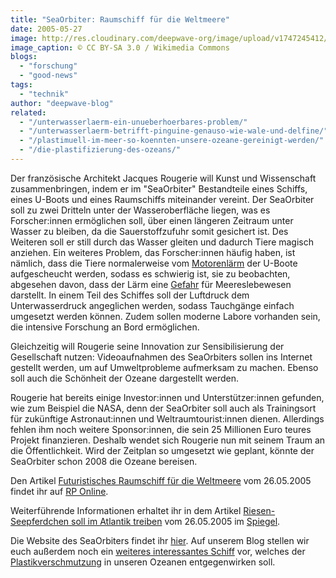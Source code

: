 ```yaml
---
title: "SeaOrbiter: Raumschiff für die Weltmeere"
date: 2005-05-27
image: http://res.cloudinary.com/deepwave-org/image/upload/v1747245412/deepwave.org/SeaOrbiter_model-scaled.jpg
image_caption: © CC BY-SA 3.0 / Wikimedia Commons
blogs: 
  - "forschung"
  - "good-news"
tags: 
  - "technik"
author: "deepwave-blog"
related: 
  - "/unterwasserlaerm-ein-unueberhoerbares-problem/"
  - "/unterwasserlaerm-betrifft-pinguine-genauso-wie-wale-und-delfine/"
  - "/plastimuell-im-meer-so-koennten-unsere-ozeane-gereinigt-werden/"
  - "/die-plastifizierung-des-ozeans/"
---
```


Der französische Architekt Jacques Rougerie will Kunst und Wissenschaft zusammenbringen, indem er im "SeaOrbiter" Bestandteile eines Schiffs, eines U-Boots und eines Raumschiffs miteinander vereint. Der SeaOrbiter soll zu zwei Dritteln unter der Wasseroberfläche liegen, was es Forscher:innen ermöglichen soll, über einen längeren Zeitraum unter Wasser zu bleiben, da die Sauerstoffzufuhr somit gesichert ist. Des Weiteren soll er still durch das Wasser gleiten und dadurch Tiere magisch anziehen. Ein weiteres Problem, das Forscher:innen häufig haben, ist nämlich, dass die Tiere normalerweise vom [Motorenlärm](https://www.deepwave.org/unterwasserlaerm-ein-unueberhoerbares-problem/) der U-Boote aufgescheucht werden, sodass es schwierig ist, sie zu beobachten, abgesehen davon, dass der Lärm eine [Gefahr](https://www.deepwave.org/unterwasserlaerm-betrifft-pinguine-genauso-wie-wale-und-delfine/) für Meereslebewesen darstellt. In einem Teil des Schiffes soll der Luftdruck dem Unterwasserdruck angeglichen werden, sodass Tauchgänge einfach umgesetzt werden können. Zudem sollen moderne Labore vorhanden sein, die intensive Forschung an Bord ermöglichen.

Gleichzeitig will Rougerie seine Innovation zur Sensibilisierung der Gesellschaft nutzen: Videoaufnahmen des SeaOrbiters sollen ins Internet gestellt werden, um auf Umweltprobleme aufmerksam zu machen. Ebenso soll auch die Schönheit der Ozeane dargestellt werden.

Rougerie hat bereits einige Investor:innen und Unterstützer:innen gefunden, wie zum Beispiel die NASA, denn der SeaOrbiter soll auch als Trainingsort für zukünftige Astronaut:innen und Weltraumtourist:innen dienen. Allerdings fehlen ihm noch weitere Sponsor:innen, die sein 25 Millionen Euro teures Projekt finanzieren. Deshalb wendet sich Rougerie nun mit seinem Traum an die Öffentlichkeit. Wird der Zeitplan so umgesetzt wie geplant, könnte der SeaOrbiter schon 2008 die Ozeane bereisen.

Den Artikel [Futuristisches Raumschiff für die Weltmeere](https://rp-online.de/panorama/wissen/forschung/futuristisches-raumschiff-fuer-die-weltmeere_aid-17131343) vom 26.05.2005 findet ihr auf [RP Online](https://rp-online.de/).

Weiterführende Informationen erhaltet ihr in dem Artikel [Riesen-Seepferdchen soll im Atlantik treiben](https://www.spiegel.de/wissenschaft/mensch/unterwasserstation-riesen-seepferdchen-soll-im-atlantik-treiben-a-357649.html) vom 26.05.2005 im [Spiegel](https://www.spiegel.de/).

Die Website des SeaOrbiters findet ihr [hier](http://www.seaorbiter.com/). Auf unserem Blog stellen wir euch außerdem noch ein [weiteres interessantes Schiff](https://www.deepwave.org/plastimuell-im-meer-so-koennten-unsere-ozeane-gereinigt-werden/) vor, welches der [Plastikverschmutzung](https://www.deepwave.org/die-plastifizierung-des-ozeans/) in unseren Ozeanen entgegenwirken soll.
